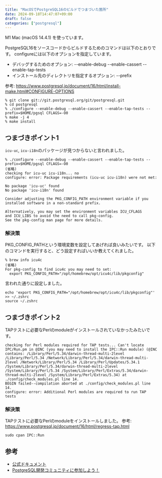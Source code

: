 ```yaml
---
title: "MacOSでPostgreSQL16のビルドでつまづいた箇所"
date: 2024-09-18T14:47:07+09:00
draft: false
categories: ["postgresql"]
---
```


M1 Mac (macOS 14.4.1) を使っています。

PostgreSQL16をソースコードからビルドするためのコマンドは以下のとおりです。
configureには以下のオプションを指定しています。
- デバッグするためのオプション: --enable-debug --enable-cassert --enable-tap-tests
- インストール先のディレクトリを指定するオプション: --prefix

参考: https://www.postgresql.jp/document/16/html/install-make.html#CONFIGURE-OPTIONS

```
% git clone git://git.postgresql.org/git/postgresql.git
% cd postgresql
% ./configure --enable-debug --enable-cassert --enable-tap-tests --prefix=$HOME/pgsql CFLAGS=-O0
% make -j 4
% make install
```

## つまづきポイント1

`icu-uc`, `icu-i18n`のパッケージが見つからないと言われました。

```
% ./configure --enable-debug --enable-cassert --enable-tap-tests --prefix=$HOME/pgsql CFLAGS=-O0
(省略)
checking for icu-uc icu-i18n... no
configure: error: Package requirements (icu-uc icu-i18n) were not met:

No package 'icu-uc' found
No package 'icu-i18n' found

Consider adjusting the PKG_CONFIG_PATH environment variable if you
installed software in a non-standard prefix.

Alternatively, you may set the environment variables ICU_CFLAGS
and ICU_LIBS to avoid the need to call pkg-config.
See the pkg-config man page for more details.
```

### 解決策

PKG_CONFIG_PATHという環境変数を設定してあげれば良いみたいです。
以下のコマンドを実行すると、どう設定すればいいか教えてくれました。

```
% brew info icu4c
(省略)
For pkg-config to find icu4c you may need to set:
  export PKG_CONFIG_PATH="/opt/homebrew/opt/icu4c/lib/pkgconfig"
```

言われた通りに設定しました。

```
echo 'export PKG_CONFIG_PATH="/opt/homebrew/opt/icu4c/lib/pkgconfig"' >> ~/.zshrc
source ~/.zshrc
```

## つまづきポイント2

TAPテストに必要なPerlのmoduleがインストールされていなかったみたいです。

```
checking for Perl modules required for TAP tests... Can't locate IPC/Run.pm in @INC (you may need to install the IPC::Run module) (@INC contains: /Library/Perl/5.34/darwin-thread-multi-2level /Library/Perl/5.34 /Network/Library/Perl/5.34/darwin-thread-multi-2level /Network/Library/Perl/5.34 /Library/Perl/Updates/5.34.1 /System/Library/Perl/5.34/darwin-thread-multi-2level /System/Library/Perl/5.34 /System/Library/Perl/Extras/5.34/darwin-thread-multi-2level /System/Library/Perl/Extras/5.34) at ./config/check_modules.pl line 14.
BEGIN failed--compilation aborted at ./config/check_modules.pl line 14.
configure: error: Additional Perl modules are required to run TAP tests
```

### 解決策

TAPテストに必要なPerlのmoduleをインストールしました。
参考: https://www.postgresql.jp/document/16/html/regress-tap.html

```
sudo cpan IPC::Run
```

## 参考
- [公式ドキュメント](https://www.postgresql.jp/document/16/html/install-make.html)
- [PostgreSQL開発コミュニティに参加しよう！](https://www.slideshare.net/slideshow/postgresql-global-development-group-osc2022-online-kyoto-nttdata/252356101)
